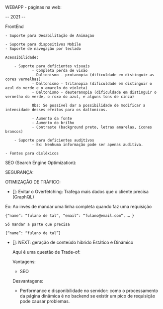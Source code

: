 WEBAPP - páginas na web:

--  2021 -- 

FrontEnd

    - Suporte para Desabilitação de Animaçao

    - Suporte para dispositivos Mobile
    - Suporte de navegação por teclado

    Acessibilidade:
    
        - Suporte para deficientes visuais
                - Completa perda de visão
                - Daltonismo - protanopia (dificuldade em distinguir as cores vermelhas)
                - Daltonismo - tritanopia (dificuldade em distinguir o azul do verde e o amarelo do violeta)
                - Daltonismo - deuteranopia (dificuldade em distinguir o vermelho do verde, o roxo do azul, e alguns tons de cinza)

                Obs: Se possível dar a possibilidade de modificar a intensidade desses efeitos para os daltonicos.

                - Aumento da fonte
                - Aumento do brilho
                - Contraste (background preto, letras amarelas, ícones brancos)

        - Suporte para deficientes auditívos
                - Ex: Nenhuma informação pode ser apenas auditiva.
		
	- Fontes para disléxicos


SEO (Search Engine Optimization):

SEGURANÇA:


OTIMIZAÇÃO DE TRÁFICO:

- []: Evitar o Overfetching: Trafega mais dados que o cliente precisa (GraphQL) 
	
Ex: Ao invés de mandar uma linha completa quando faz uma requisição

	{“name”: “fulano de tal”, “email”: “fulano@email.com”, … }

	Só mandar a parte que precisa
	
	{“name”: “fulano de tal”}

- []: NEXT: geração de conteúdo híbrido Estático e Dinâmico 

    Aqui é uma questão de Trade-of:

    Vantagens:
    - SEO

    Desvantagens:
    - Performance e disponibilidade no servidor: como o processamento da página dinâmica é no backend se existir um pico de requisição pode causar problemas.
